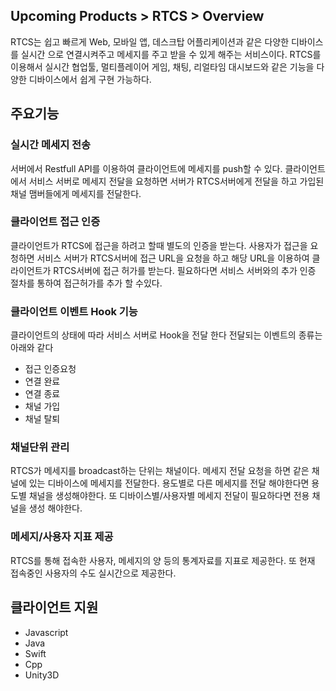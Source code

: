 ## Upcoming Products > RTCS > Overview
RTCS는 쉽고 빠르게 Web, 모바일 앱, 데스크탑 어플리케이션과 같은 다양한 디바이스를 실시간 으로 연결시켜주고 메세지를 주고 받을 수 있게 해주는 서비스이다. RTCS를 이용해서 실시간 협업툴, 멀티플레이어 게임, 채팅, 리얼타임 대시보드와 같은 기능을 다양한 디바이스에서 쉽게 구현 가능하다.

## 주요기능
### 실시간 메세지 전송
서버에서 Restfull API를 이용하여 클라이언트에 메세지를 push할 수 있다. 클라이언트에서 서비스 서버로 메세지 전달을 요청하면 서버가 RTCS서버에게 전달을 하고 가입된 채널 맴버들에게 메세지를 전달한다.

### 클라이언트 접근 인증
클라이언트가 RTCS에 접근을 하려고 할때 별도의 인증을 받는다. 사용자가 접근을 요청하면 서비스 서버가 RTCS서버에 접근 URL을 요청을 하고 해당 URL을 이용하여 클라이언트가 RTCS서버에 접근 허가를 받는다. 필요하다면 서비스 서버와의 추가 인증 절차를 통하여 접근허가를 추가 할 수있다.

### 클라이언트 이벤트 Hook 기능
클라이언트의 상태에 따라 서비스 서버로 Hook을 전달 한다 전달되는 이벤트의 종류는 아래와 같다
* 접근 인증요청
* 연결 완료
* 연결 종료
* 채널 가입
* 채널 탈퇴

### 채널단위 관리
RTCS가 메세지를 broadcast하는 단위는 채널이다. 메세지 전달 요청을 하면 같은 채널에 있는 디바이스에 메세지를 전달한다. 용도별로 다른 메세지를 전달 해야한다면 용도별 채널을 생성해야한다. 또 디바이스별/사용자별 메세지 전달이 필요하다면 전용 채널을 생성 해야한다.

### 메세지/사용자 지표 제공
RTCS를 통해 접속한 사용자, 메세지의 양 등의 통계자료를 지표로 제공한다. 또 현재 접속중인 사용자의 수도 실시간으로 제공한다.

## 클라이언트 지원
* Javascript
* Java
* Swift
* Cpp
* Unity3D
